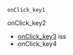 ```ngMeta
onClick_key1
```

onClick_key2
- [onClick_key3](https://`code`pen.io/navgurukul/full/rWrXWK) iss 
- onClick_key4
